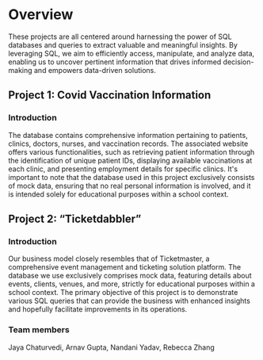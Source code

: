 # Overview
These projects are all centered around harnessing the power of SQL databases and queries to extract valuable and meaningful insights. By leveraging SQL, we aim to efficiently access, manipulate, and analyze data, enabling us to uncover pertinent information that drives informed decision-making and empowers data-driven solutions.

## Project 1: Covid Vaccination Information
### Introduction
The database contains comprehensive information pertaining to patients, clinics, doctors, nurses, and vaccination records. The associated website offers various functionalities, such as retrieving patient information through the identification of unique patient IDs, displaying available vaccinations at each clinic, and presenting employment details for specific clinics. It's important to note that the database used in this project exclusively consists of mock data, ensuring that no real personal information is involved, and it is intended solely for educational purposes within a school context.

## Project 2: “Ticketdabbler”
### Introduction
Our business model closely resembles that of Ticketmaster, a comprehensive event management and ticketing solution platform. The database we use exclusively comprises mock data, featuring details about events, clients, venues, and more, strictly for educational purposes within a school context. The primary objective of this project is to demonstrate various SQL queries that can provide the business with enhanced insights and hopefully facilitate improvements in its operations.
### Team members 
Jaya Chaturvedi, Arnav Gupta, Nandani Yadav, Rebecca Zhang


